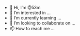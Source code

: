 - 👋 Hi, I’m @53m
- 👀 I’m interested in ...
- 🌱 I’m currently learning ...
- 💞️ I’m looking to collaborate on ...
- 📫 How to reach me ...

<!---
53m/53m is a ✨ special ✨ repository because its `README.md` (this file) appears on your GitHub profile.
You can click the Preview link to take a look at your changes.
--->
